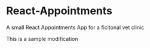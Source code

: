 # React-Appointments
A small React Appointments App for a ficitonal vet clinic

This is a sample modification